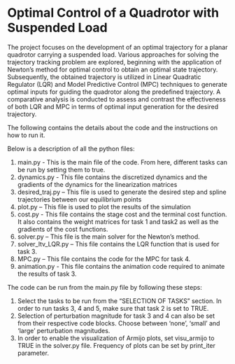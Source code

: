# Optimal Control of a Quadrotor with Suspended Load

The project focuses on the development of an optimal trajectory for a planar quadrotor carrying a suspended load. Various approaches for solving the trajectory tracking problem are explored, beginning with the application of Newton’s method for optimal control to obtain an optimal state trajectory. Subsequently, the obtained trajectory is utilized in Linear Quadratic Regulator (LQR) and Model Predictive Control (MPC) techniques to generate optimal inputs for guiding the quadrotor along the predefined trajectory. A comparative analysis is conducted to assess and contrast the effectiveness of both LQR and MPC in terms of optimal input generation for the desired trajectory.

The following contains the details about the code and the instructions on how to run it.

Below is a description of all the python files:
1) main.py - This is the main file of the code. From here, different tasks can be run by setting them to true.
2) dynamics.py - This file contains the discretized dynamics and the gradients of the dynamics for the linearization matrices
3) desired_traj.py – This file is used to generate the desired step and spline trajectories between our equilibrium points
4) plot.py – This file is used to plot the results of the simulation
5) cost.py -  This file contains the stage cost and the terminal cost function. It also contains the weight matrices for task 1 and task2 as well as the gradients of the cost functions.
6) solver.py – This file is the main solver for the Newton’s method. 
7) solver_ltv_LQR.py – This file contains the LQR function that is used for task 3.
8) MPC.py – This file contains the code for the MPC for task 4.
9) animation.py - This file contains the animation code required to animate the results of task 3.

The code can be run from the main.py file by following these steps:
1) Select the tasks to be run from the “SELECTION OF TASKS” section. In order to run tasks 3, 4 and 5, make sure that task 2 is set to TRUE.
2) Selection of perturbation magnitude for task 3 and 4 can also be set from their respective code blocks. Choose between ‘none’, ‘small’ and ‘large’ perturbation magnitudes.
3) In order to enable the visualization of Armijo plots, set visu_armijo to TRUE in the solver.py file. Frequency of plots can be set by print_iter parameter. 

